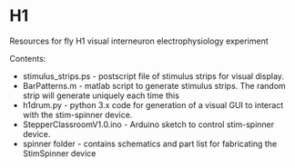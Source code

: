 # H1
Resources for fly H1 visual interneuron electrophysiology experiment


Contents:

- stimulus_strips.ps - postscript file of stimulus strips for visual display.
- BarPatterns.m - matlab script to generate stimulus strips.  The random strip will generate uniquely each time this 
- h1drum.py - python 3.x code for generation of a visual GUI to interact with the stim-spinner device.
- StepperClassroomV1.0.ino - Arduino sketch to control stim-spinner device.
- spinner folder - contains schematics and part list for fabricating the StimSpinner device
